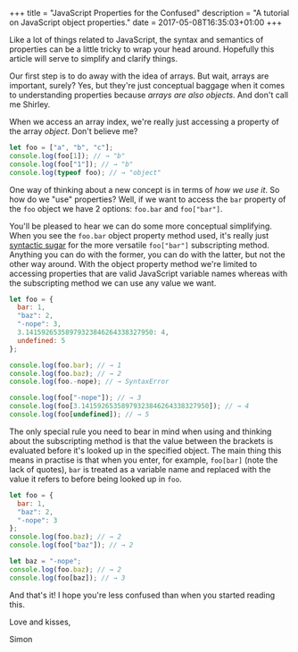 +++
title = "JavaScript Properties for the Confused"
description = "A tutorial on JavaScript object properties."
date = 2017-05-08T16:35:03+01:00
+++

Like a lot of things related to JavaScript, the syntax and semantics of
properties can be a little tricky to wrap your head around. Hopefully
this article will serve to simplify and clarify things.

Our first step is to do away with the idea of arrays. But wait, arrays
are important, surely? Yes, but they're just conceptual baggage when it
comes to understanding properties because _arrays are also objects_.
And don't call me Shirley.

When we access an array index, we're really just accessing a property
of the array _object_. Don't believe me?

```javascript
let foo = ["a", "b", "c"];
console.log(foo[1]); // → "b"
console.log(foo["1"]); // → "b"
console.log(typeof foo); // → "object"
```

One way of thinking about a new concept is in terms of _how we use it_.
So how do we "use" properties? Well, if we want to access the `bar`
property of the `foo` object we have 2 options: `foo.bar` and
`foo["bar"]`.

You'll be pleased to hear we can do some more conceptual simplifying.
When you see the `foo.bar` object property method used, it's really just
[syntactic sugar](https://en.wikipedia.org/wiki/Syntactic_sugar) for
the more versatile `foo["bar"]` subscripting method. Anything you can
do with the former, you can do with the latter, but not the other way
around. With the object property method we're limited to accessing
properties that are valid JavaScript variable names whereas with the
subscripting method we can use any value we want.

```javascript
let foo = {
  bar: 1,
  "baz": 2,
  "-nope": 3,
  3.14159265358979323846264338327950: 4,
  undefined: 5
};

console.log(foo.bar); // → 1
console.log(foo.baz); // → 2
console.log(foo.-nope); // → SyntaxError

console.log(foo["-nope"]); // → 3
console.log(foo[3.14159265358979323846264338327950]); // → 4
console.log(foo[undefined]); // → 5
```

The only special rule you need to bear in mind when using and thinking
about the subscripting method is that the value between the brackets
is evaluated before it's looked up in the specified object. The main
thing this means in practise is that when you enter, for example,
`foo[bar]` (note the lack of quotes), `bar` is treated as a variable
name and replaced with the value it refers to before being looked up
in `foo`.

```javascript
let foo = {
  bar: 1,
  "baz": 2,
  "-nope": 3
};
console.log(foo.baz); // → 2
console.log(foo["baz"]); // → 2

let baz = "-nope";
console.log(foo.baz); // → 2
console.log(foo[baz]); // → 3
```

And that's it! I hope you're less confused than when you started reading
this.

Love and kisses,

Simon
